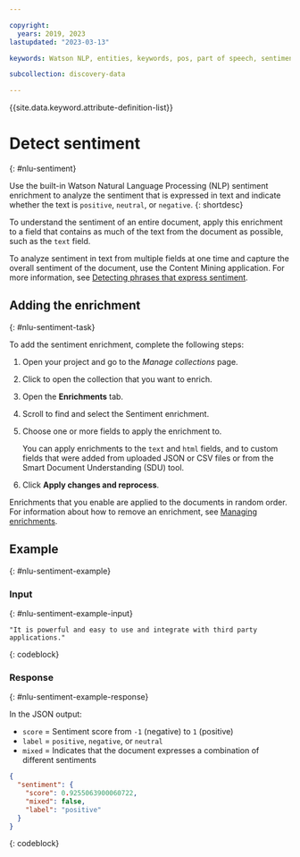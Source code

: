 ```yaml
---

copyright:
  years: 2019, 2023
lastupdated: "2023-03-13"

keywords: Watson NLP, entities, keywords, pos, part of speech, sentiment

subcollection: discovery-data

---
```


{{site.data.keyword.attribute-definition-list}}

# Detect sentiment
{: #nlu-sentiment}

Use the built-in Watson Natural Language Processing (NLP) sentiment enrichment to analyze the sentiment that is expressed in text and indicate whether the text is `positive`, `neutral`, or `negative`.
{: shortdesc}

To understand the sentiment of an entire document, apply this enrichment to a field that contains as much of the text from the document as possible, such as the `text` field.

To analyze sentiment in text from multiple fields at one time and capture the overall sentiment of the document, use the Content Mining application. For more information, see [Detecting phrases that express sentiment](/docs/discovery-data?topic=discovery-data-cm-phrase-sentiment).

## Adding the enrichment
{: #nlu-sentiment-task}

To add the sentiment enrichment, complete the following steps:

1.  Open your project and go to the *Manage collections* page.
1.  Click to open the collection that you want to enrich.
1.  Open the **Enrichments** tab.
1.  Scroll to find and select the Sentiment enrichment.
1.  Choose one or more fields to apply the enrichment to.

    You can apply enrichments to the `text` and `html` fields, and to custom fields that were added from uploaded JSON or CSV files or from the Smart Document Understanding (SDU) tool.

1.  Click **Apply changes and reprocess**.

Enrichments that you enable are applied to the documents in random order. For information about how to remove an enrichment, see [Managing enrichments](/docs/discovery-data?topic=discovery-data-manage-enrichments).

## Example
{: #nlu-sentiment-example}

### Input
{: #nlu-sentiment-example-input}

```text
"It is powerful and easy to use and integrate with third party applications."
```
{: codeblock}

### Response
{: #nlu-sentiment-example-response}

In the JSON output:

- `score` = Sentiment score from `-1` (negative) to `1` (positive)
- `label` = `positive`, `negative`, or `neutral`
- `mixed` = Indicates that the document expresses a combination of different sentiments

```json
{
  "sentiment": {
    "score": 0.9255063900060722,
    "mixed": false,
    "label": "positive"
  }
}
 ```
{: codeblock}
